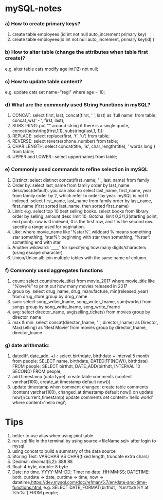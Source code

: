 # mySQL-notes
### a) How to create primary keys?
1. create table employees (id int not null auto_increment primary key)
2. create table employees(id int not null auto_increment, primary key(id) )

### b) How to alter table (change the attributes when table first create)?	
e.g. alter table cats modify age int(12) not null;

### c) How to update table content? 
e.g. update cats set name="regi" where age = 10;

### d) What are the commonly used String Functions in mySQL?
1. CONCAT: select first, last, concat(first, ' ', last) as 'full name' from table; concat_ws(' - ', first, last);
2. SUBSTRING: put "" around string if there is a single quote, concat(substring(first,1,1), substring(last,1, 1));
3. REPLACE: select replace(first, 'f', 'u') from table;
4. REVERSE: select reverse(phone_number) from table;
5. CHAR LENGTH: select concat(title, 'is', char_length(title), ' words long') from table; 
6. UPPER and LOWER : select upper(name) from table;

### e) Commonly used commands to refine selection in mySQL
1. Distinct: select distinct concat(first_name, ' ', last_name) from family
2. Order by: select last_name from family order by last_name desc/asc(default). you can also do select last_name, first_name, year from family order by 2, which refer to order by year. mySQL is not 0 indexed. select first_name, last_name from family order by last_name, first_name (first sorted last_name, then sorted first_name)
3. Limit: e.g. select top 10 best selling books. select books from library order by selling_amount desc limit 10; Gotcha: limit 0,3/1,3(starting point, end point). row is 0 indexed, 0 is the first row, and 1 is the second row. specify a range used for pagination. 
4. Like: where movie_name like '%star%', wildcard % means something star something, 'star%': beginning with star then something, '%star': something end with star
5. Another wildward: '____' for specifying how many digits/characters (using escape character)
6. Union/Union all: join multiple tables with the same name of column. 

### f) Commonly used aggregates functions
1. count: select count(movie_title) from movie_2017 where movie_title like "%love%" to print out how many movies released in 2017
2. group by: select drug_name, drug_manufacture, min(released_year) from drug_store group by drug_name
3. sum: select song_writer_lname, song_writer_fname, sum(works) from songs group by song_write_lname, song_write_fname 
4. avg: select director_name, avg(selling_tickets) from movies group by director_name
5. max & min: select concat(director_fname, ' ', director_lname) as Director, Max(selling) as 'Best Movie' from movies group by director_fname, director_lname

### g) date arithmatic:
1. datediff, date_add, +/-: select birthdate, birthdate + interval 5 month from people; SELECT name, birthdate, DATEDIFF(NOW(), birthdate) FROM people; SELECT birthdt, DATE_ADD(birthdt, INTERVAL 10 SECOND) FROM people;
2. add timestamp (data type): 
create table comments (content varchar(100), create_at timestamp default now())
3. update timestamp when comment changed:
create table comments (content varchar(100), changed_at timestamp default now() on update now()/current_timestamp)
update comments set content='hello world' where content='hello regi';



# Tips
1. better to use alias when using joint table
2. run .sql file in the terminal by using source <fileName.sql> after login to mysql
3. using concat to build a summary of the data source
4. Storing Text: VARCHAR VS CHAR(fixed length, truncate extra chars)
5. Decimal: decimal(5,2): 888.88
6. float: 4 byte, double: 8 byte
7. Date: no time. YYYY-MM-DD; Time: no date: HH:MM:SS; DATETIME: both. curdate -> date, curtime -> time, now -> datetime,https://dev.mysql.com/doc/refman/5.7/en/date-and-time-functions.html, e.g. SELECT DATE_FORMAT(birthdt, '%m/%d/%Y at %h:%i') FROM people;
